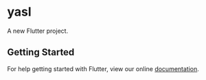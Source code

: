 # yasl

A new Flutter project.

## Getting Started

For help getting started with Flutter, view our online
[documentation](https://flutter.io/).
